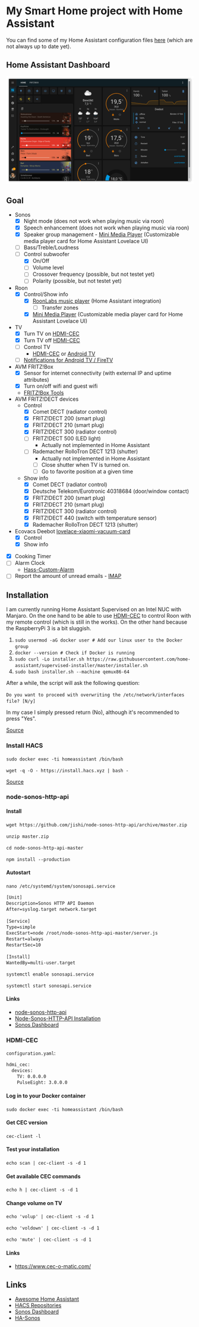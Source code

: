 # My Smart Home project with Home Assistant

You can find some of my Home Assistant configuration files [here](https://github.com/florib779/homeassistant-config) (which are not always up to date yet).

## Home Assistant Dashboard
![Home Assistant Dashboard](../images/home-assistant-dashboard.png)

## Goal

* Sonos
  - [x] Night mode (does not work when playing music via roon)
  - [x] Speech enhancement (does not work when playing music via roon)
  - [x] Speaker group management - [Mini Media Player](https://github.com/kalkih/mini-media-player) (Customizable media player card for Home Assistant Lovelace UI)
  - [ ] Bass/Treble/Loudness
  - [ ] Control subwoofer
    - [x] On/Off
    - [ ] Volume level
    - [ ] Crossover frequency (possible, but not testet yet)
    - [ ] Polarity (possible, but not testet yet)
* Roon
  - [x] Control/Show info
    - [x] [RoonLabs music player](https://www.home-assistant.io/integrations/roon/) (Home Assistant integration)
      - [ ] Transfer zones
    - [x] [Mini Media Player](https://github.com/kalkih/mini-media-player) (Customizable media player card for Home Assistant Lovelace UI)
* TV
  - [x] Turn TV on [HDMI-CEC](https://www.home-assistant.io/integrations/hdmi_cec/)
  - [x] Turn TV off [HDMI-CEC](https://www.home-assistant.io/integrations/hdmi_cec/)
  - [ ] Control TV
    - [HDMI-CEC](https://www.home-assistant.io/integrations/hdmi_cec/) or [Android TV](https://www.home-assistant.io/integrations/androidtv/)
  - [ ] [Notifications for Android TV / FireTV ](https://www.home-assistant.io/integrations/nfandroidtv/)
* AVM FRITZ!Box
  - [x] Sensor for internet connectivity (with external IP and uptime attributes)
  - [x] Turn on/off wifi and guest wifi
  * [FRITZ!Box Tools](https://github.com/mammuth/ha-fritzbox-tools)
* AVM FRITZ!DECT devices
  * Control
    - [x] Comet DECT (radiator control)
    - [x] FRITZ!DECT 200 (smart plug)
    - [x] FRITZ!DECT 210 (smart plug)
    - [x] FRITZ!DECT 300 (radiator control)
    - [ ] FRITZ!DECT 500 (LED light)
      - Actually not implemented in Home Assistant
    - [ ] Rademacher RolloTron DECT 1213 (shutter)
      - Actually not implemented in Home Assistant
      - [ ] Close shutter when TV is turned on.
      - [ ] Go to favorite position at a given time
  * Show info
    - [x] Comet DECT (radiator control)
    - [x] Deutsche Telekom/Eurotronic 40318684 (door/window contact)
    - [x] FRITZ!DECT 200 (smart plug)
    - [x] FRITZ!DECT 210 (smart plug)
    - [x] FRITZ!DECT 300 (radiator control)
    - [x] FRITZ!DECT 440 (switch with temperature sensor)
    - [x] Rademacher RolloTron DECT 1213 (shutter)
* Ecovacs Deebot [lovelace-xiaomi-vacuum-card](https://github.com/benct/lovelace-xiaomi-vacuum-card)
  - [x] Control
  - [x] Show info
- [x] Cooking Timer
- [ ] Alarm Clock
  * [Hass-Custom-Alarm](https://github.com/akasma74/hass-custom-alarm)
- [ ] Report the amount of unread emails - [IMAP](https://www.home-assistant.io/integrations/imap/)

## Installation

I am currently running Home Assistant Supervised on an Intel NUC with Manjaro. On the one hand to be able to use [HDMI-CEC](https://www.home-assistant.io/integrations/hdmi_cec/) to control Roon with my remote control (which is still in the works). On the other hand because the RaspberryPi 3 is a bit sluggish.

1. `sudo usermod -aG docker user # Add our linux user to the Docker group`
2. `docker --version # Check if Docker is running`
3. `sudo curl -Lo installer.sh https://raw.githubusercontent.com/home-assistant/supervised-installer/master/installer.sh`
4. `sudo bash installer.sh --machine qemux86-64`

After a while, the script will ask the following question:

`Do you want to proceed with overwriting the /etc/network/interfaces file? [N/y]`

In my case I simply pressed return (No), although it's recommended to press "Yes".

[Source](https://peyanski.com/how-to-install-home-assistant-supervised-official-way/#Home_Assistant_Supervised_method)

### Install HACS

`sudo docker exec -ti homeassistant /bin/bash`

`wget -q -O - https://install.hacs.xyz | bash -`

[Source](https://hacs.xyz/docs/installation/installation/)

### node-sonos-http-api

#### Install

`wget https://github.com/jishi/node-sonos-http-api/archive/master.zip`

`unzip master.zip`

`cd node-sonos-http-api-master`

`npm install --production`

#### Autostart

`nano /etc/systemd/system/sonosapi.service`

```
[Unit]
Description=Sonos HTTP API Daemon
After=syslog.target network.target

[Service]
Type=simple
ExecStart=node /root/node-sonos-http-api-master/server.js
Restart=always
RestartSec=10

[Install]
WantedBy=multi-user.target
```

`systemctl enable sonosapi.service`

`systemctl start sonosapi.service`

#### Links

* [node-sonos-http-api](https://github.com/jishi/node-sonos-http-api)
* [Node-Sonos-HTTP-API Installation](https://www.mkshb.de/howto-node-sonos-http-api-installation/)
* [Sonos Dashboard](https://community.home-assistant.io/t/sonos-dashboard/18843)

### HDMI-CEC

`configuration.yaml`:

```
hdmi_cec:
  devices:
    TV: 0.0.0.0
    PulseEight: 3.0.0.0
```

#### Log in to your Docker container

`sudo docker exec -ti homeassistant /bin/bash`

#### Get CEC version

`cec-client -l`

#### Test your installation

`echo scan | cec-client -s -d 1`

#### Get available CEC commands

`echo h | cec-client -s -d 1`

#### Change volume on TV

`echo 'volup' | cec-client -s -d 1`

`echo 'voldown' | cec-client -s -d 1`

`echo 'mute' | cec-client -s -d 1`

#### Links
* https://www.cec-o-matic.com/

## Links
* [Awesome Home Assistant](https://www.awesome-ha.com)
* [HACS Repositories](https://hacs-repositories.web.app/)
* [Sonos Dashboard](https://community.home-assistant.io/t/sonos-dashboard/18843)
* [HA-Sonos](https://github.com/vmcosco/HA-Sonos)
